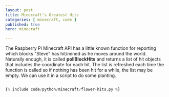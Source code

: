 ```yaml
---
layout: post
title: Minecraft's Greatest Hits
categories: [ minecraft, code ]
published: true
hero: minecraft 

---
```


The Raspberry Pi Minecraft API has a little known function for reporting which blocks "Steve" has hit/mined 
as he moves around the world. Naturally enough, it is called **pollBlockHits** and returns a list of hit objects 
that includes the coordinate for each hit. The list is refreshed each time the function is called so if nothing 
has been hit for a while, the list may be empty. We can use it in a script to do some planting.  


```python

{% include code/python/minecraft/flower-hits.py %}

```

